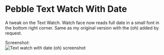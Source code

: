 Pebble Text Watch With Date
=================

A tweak on the Text Watch. Watch face now reads full date in a small font in the bottom right corner. Same as my original version with the (oh) added by request.

Screenshot:  
![Text watch with date (oh) screenshot](http://i.imgur.com/n8qaA9U.jpg)
